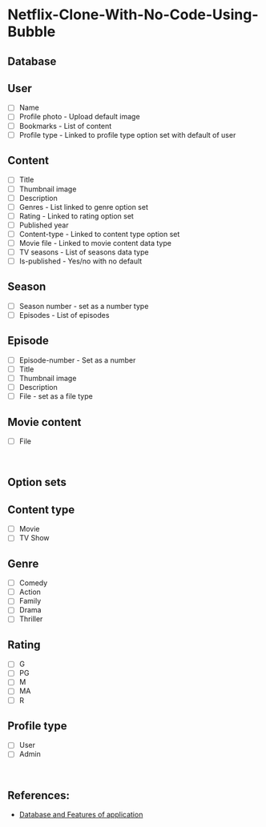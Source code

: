 # Netflix-Clone-With-No-Code-Using-Bubble

## Database

## User

- [ ]  Name
- [ ]  Profile photo - Upload default image
- [ ]  Bookmarks - List of content
- [ ]  Profile type - Linked to profile type option set with default of user

## Content

- [ ]  Title
- [ ]  Thumbnail image
- [ ]  Description
- [ ]  Genres - List linked to genre option set
- [ ]  Rating - Linked to rating option set
- [ ]  Published year
- [ ]  Content-type - Linked to content type option set
- [ ]  Movie file - Linked to movie content data type
- [ ]  TV seasons - List of seasons data type
- [ ]  Is-published - Yes/no with no default

## Season

- [ ]  Season number - set as a number type
- [ ]  Episodes - List of episodes

## Episode

- [ ]  Episode-number - Set as a number
- [ ]  Title
- [ ]  Thumbnail image
- [ ]  Description
- [ ]  File - set as a file type

## Movie content

- [ ]  File

<br>

## Option sets

## Content type

- [ ]  Movie
- [ ]  TV Show

## Genre

- [ ]  Comedy
- [ ]  Action
- [ ]  Family
- [ ]  Drama
- [ ]  Thriller

## Rating

- [ ]  G
- [ ]  PG
- [ ]  M
- [ ]  MA
- [ ]  R

## Profile type

- [ ]  User
- [ ]  Admin

<br>

## References:
- [Database and Features of application](https://harikiranvusirikala.notion.site/Netflix-clone-build-430449efbfc34f1eabe20417a75a45a1)
